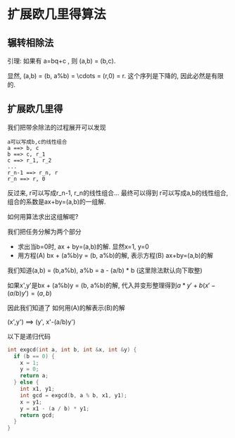 # 扩展欧几里得算法

## 辗转相除法

引理: 如果有 a=bq+c , 则 (a,b) = (b,c).

显然, (a,b) = (b, a\%b) = \cdots = (r,0) = r. 这个序列是下降的, 因此必然是有限的.

## 扩展欧几里得

我们把带余除法的过程展开可以发现

```text
a可以写成b,c的线性组合
a ==> b, c
b ==> c, r_1
c ==> r_1, r_2
...
r_n-1 ==> r_n, r
r_n ==> r, 0
```

反过来, r可以写成r_n-1, r_n的线性组合... 最终可以得到 r可以写成a,b的线性组合, 组合的系数是ax+by=(a,b)的一组解.

如何用算法求出这组解呢?

我们把任务分解为两个部分

- 求出当b=0时, ax + by=(a,b)的解. 显然x=1, y=0
- 用方程(A) bx + (a%b)y = (b, a%b)的解, 表示方程(B) ax+by=(a,b)的解

我们知道(a,b) = (b,a%b), a%b = a - (a/b) \* b (这里除法默认向下取整)

如果x',y'是bx + (a%b)y = (b, a%b)的解, 代入并变形整理得到$a *y'+ b(x'-(a/b)y') = (a,b)$

因此我们知道了 如何用(A)的解表示(B)的解

(x',y') ==> (y', x'-(a/b)y')

以下是递归代码

```cpp
int exgcd(int a, int b, int &x, int &y) {
  if (b == 0) {
    x = 1;
    y = 0;
    return a;
  } else {
    int x1, y1;
    int gcd = exgcd(b, a % b, x1, y1);
    x = y1;
    y = x1 - (a / b) * y1;
    return gcd;
  }
}
```
